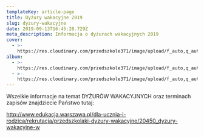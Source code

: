 ```yaml
---
templateKey: article-page
title: Dyżury wakacyjne 2019
slug: dyzury-wakacyjne
date: 2019-09-13T16:45:28.729Z
meta_description: Informacja o dyżurach wakacyjnych 2019
cover:
  - >-
    https://res.cloudinary.com/przedszkole371/image/upload/f_auto,q_auto/c_fill,w_1200/v1570194488/Aktualno%C5%9Bci/365975805_883533616f_o_ajngfu.jpg
album:
  - >-
    https://res.cloudinary.com/przedszkole371/image/upload/f_auto,q_auto/c_fill,w_1200/v1570194488/Aktualno%C5%9Bci/365975805_883533616f_o_ajngfu.jpg
  - >-
    https://res.cloudinary.com/przedszkole371/image/upload/f_auto,q_auto/c_fill,w_1200/v1570195446/Aktualno%C5%9Bci/48428096427_c9730ec7e0_k_f0wbey.jpg
---
```


Wszelkie informacje na temat DYŻURÓW WAKACYJNYCH oraz terminach zapisów znajdziecie Państwo tutaj:

<http://www.edukacja.warszawa.pl/dla-ucznia-i-rodzica/rekrutacja/przedszkolaki-dyzury-wakacyjne/20450_dyzury-wakacyjne-w>
